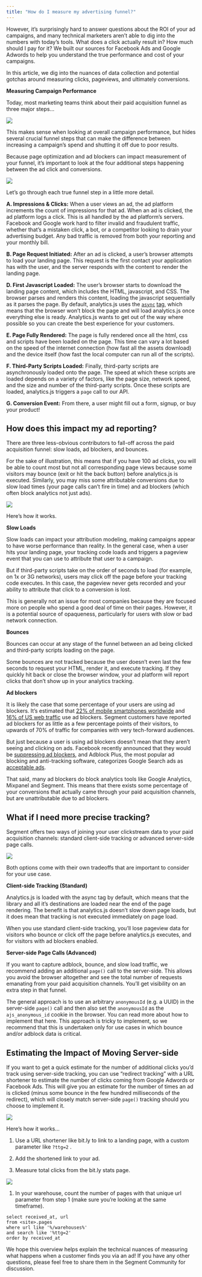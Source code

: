 ```yaml
---
title: "How do I measure my advertising funnel?"
---
```


However, it’s surprisingly hard to answer questions about the ROI of your ad campaigns, and many technical marketers aren’t able to dig into the numbers with today’s tools. What does a click actually result in? How much should I pay for it? We built our sources for Facebook Ads and Google Adwords to help you understand the true performance and cost of your campaigns.

In this article, we dig into the nuances of data collection and potential gotchas around measuring clicks, pageviews, and ultimately conversions.

**Measuring Campaign Performance**

Today, most marketing teams think about their paid acquisition funnel as three major steps…

![](../../images/asset_hHyDC8eL.png)

This makes sense when looking at overall campaign performance, but hides several crucial funnel steps that can make the difference between increasing a campaign’s spend and shutting it off due to poor results.

Because page optimization and ad blockers can impact measurement of your funnel, it’s important to look at the four additional steps happening between the ad click and conversions.

![](../../images/asset_WRSs3Iag.png)

Let’s go through each true funnel step in a little more detail.

**A. Impressions & Clicks:** When a user views an ad, the ad platform increments the count of impressions for that ad. When an ad is clicked, the ad platform logs a click. This is all handled by the ad platform’s servers. Facebook and Google work hard to filter invalid and fraudulent traffic, whether that’s a mistaken click, a bot, or a competitor looking to drain your advertising budget. Any bad traffic is removed from both your reporting and your monthly bill.

**B. Page Request Initiated:** After an ad is clicked, a user’s browser attempts to load your landing page. This request is the first contact your application has with the user, and the server responds with the content to render the landing page.

**D. First Javascript Loaded:** The user’s browser starts to download the landing page content, which includes the HTML, javascript, and CSS. The browser parses and renders this content, loading the javascript sequentially as it parses the page. By default, analytics.js uses the [`async`](http://www.w3schools.com/tags/att_script_async.asp) [tag](http://www.w3schools.com/tags/att_script_async.asp), which means that the browser won’t block the page and will load analytics.js once everything else is ready. Analytics.js wants to get out of the way where possible so you can create the best experience for your customers.

**E. Page Fully Rendered:** The page is fully rendered once all the html, css and scripts have been loaded on the page. This time can vary a lot based on the speed of the internet connection (how fast all the assets download) and the device itself (how fast the local computer can run all of the scripts).

**F. Third-Party Scripts Loaded:** Finally, third-party scripts are asynchronously loaded onto the page. The speed at which these scripts are loaded depends on a variety of factors, like the page size, network speed, and the size and number of the third-party scripts. Once these scripts are loaded, analytics.js triggers a `page` call to our API.

**G. Conversion Event:** From there, a user might fill out a form, signup, or buy your product!

## How does this impact my ad reporting?

There are three less-obvious contributors to fall-off across the paid acquisition funnel: slow loads, ad blockers, and bounces.

For the sake of illustration, this means that if you have 100 ad clicks, you will be able to count most but not all corresponding page views because some visitors may bounce (exit or hit the back button) before analytics.js is executed. Similarly, you may miss some attributable conversions due to slow load times (your page calls can’t fire in time) and ad blockers (which often block analytics not just ads).

![](../../images/asset_AiN7L5rw.png)

Here’s how it works.

**Slow Loads**

Slow loads can impact your attribution modeling, making campaigns appear to have worse performance than reality. In the general case, when a user hits your landing page, your tracking code loads and triggers a pageview event that you can use to attribute that user to a campaign.

But if third-party scripts take on the order of seconds to load (for example, on 1x or 3G networks), users may click off the page before your tracking code executes. In this case, the pageview never gets recorded and your ability to attribute that click to a conversion is lost.

This is generally not an issue for most companies because they are focused more on people who spend a good deal of time on their pages. However, it is a potential source of opaqueness, particularly for users with slow or bad network connection.

**Bounces**

Bounces can occur at any stage of the funnel between an ad being clicked and third-party scripts loading on the page.

Some bounces are not tracked because the user doesn’t even last the few seconds to request your HTML, render it, and execute tracking. If they quickly hit back or close the browser window, your ad platform will report clicks that don’t show up in your analytics tracking.

**Ad blockers**

It is likely the case that some percentage of your users are using ad blockers. It’s estimated that [22% of mobile smartphones worldwide](https://pagefair.com/blog/2016/mobile-adblocking-report/) and [16% of US web traffic](https://pagefair.com/blog/2015/ad-blocking-report/) use ad blockers. Segment customers have reported ad blockers for as little as a few percentage points of their visitors, to upwards of 70% of traffic for companies with very tech-forward audiences.

But just because a user is using ad blockers doesn’t mean that they aren’t seeing and clicking on ads. Facebook recently announced that they would be [suppressing ad blockers](http://newsroom.fb.com/news/2016/08/a-new-way-to-control-the-ads-you-see-on-facebook-and-an-update-on-ad-blocking/), and Adblock Plus, the most popular ad blocking and anti-tracking software, categorizes Google Search ads as [acceptable ads](https://adblockplus.org/acceptable-ads).

That said, many ad blockers do block analytics tools like Google Analytics, Mixpanel and Segment. This means that there exists some percentage of your conversions that actually came through your paid acquisition channels, but are unattributable due to ad blockers.

## What if I need more precise tracking?

Segment offers two ways of joining your user clickstream data to your paid acquisition channels: standard client-side tracking or advanced server-side page calls.

![](../../images/asset_TbpPljpe.png)

Both options come with their own tradeoffs that are important to consider for your use case.

**Client-side Tracking (Standard)**

Analytics.js is loaded with the async tag by default, which means that the library and all it’s destinations are loaded near the end of the page rendering. The benefit is that analytics.js doesn’t slow down page loads, but it does mean that tracking is not executed immediately on page load.

When you use standard client-side tracking, you’ll lose pageview data for visitors who bounce or click off the page before analytics.js executes, and for visitors with ad blockers enabled.

**Server-side Page Calls (Advanced)**

If you want to capture adblock, bounce, and slow load traffic, we recommend adding an additional `page()` call to the server-side. This allows you avoid the browser altogether and see the total number of requests emanating from your paid acquisition channels. You’ll get visibility on an extra step in that funnel.

The general approach is to use an arbitrary `anonymousId` (e.g. a UUID) in the server-side `page()` call and then also set the `anonymousId` as the `ajs_anonymous_id` cookie in the browser. You can read more about how to implement that here. This approach is tricky to implement, so we recommend that this is undertaken only for use cases in which bounce and/or adblock data is critical.

## Estimating the Impact of Moving Server-side

If you want to get a quick estimate for the number of additional clicks you’d track using server-side tracking, you can use “redirect tracking” with a URL shortener to estimate the number of clicks coming from Google Adwords or Facebook Ads. This will give you an estimate for the number of times an ad is clicked (minus some bounce in the few hundred milliseconds of the redirect), which will closely match server-side `page()` tracking should you choose to implement it.

![](../../images/asset_pkFkyAKr.png)

Here’s how it works…

1.  Use a URL shortener like bit.ly to link to a landing page, with a custom parameter like `?ttg=2` .
    
2.  Add the shortened link to your ad.
    
3.  Measure total clicks from the bit.ly stats page.
    

![](../../images/asset_vMpEZBVz.png)

1.  In your warehouse, count the number of pages with that unique url parameter from step 1 (make sure you’re looking at the same timeframe).
    

```
select received_at, url
from <site>.pages
where url like '%/warehouses%'
and search like '%ttg=2'
order by received_at
```

We hope this overview helps explain the technical nuances of measuring what happens when a customer finds you via an ad! If you have any other questions, please feel free to share them in the Segment Community for discussion.
